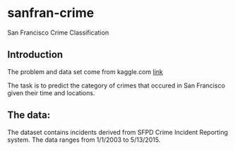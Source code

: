 # sanfran-crime
San Francisco Crime Classification

## Introduction

The problem and data set come from kaggle.com
[link](https://www.kaggle.com/c/sf-crime)

The task is to predict the category of crimes that occured in San Francisco given their time and locations.

## The data:

The dataset contains incidents derived from SFPD Crime Incident Reporting system. The data ranges from 1/1/2003 to 5/13/2015. 
